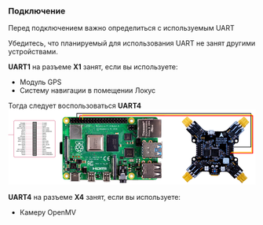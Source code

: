 ### Подключение

Перед подключением важно определиться с используемым UART

Убедитесь, что планируемый для использования UART не занят другими устройствами.

__UART1__ на разъеме __X1__ занят, если вы используете:
* Модуль GPS
* Систему навигации в помещении Локус

Тогда следует воспользоваться __UART4__
![Пример подключения UART4 к Raspberry Pi](/imgs/uart40.png)

__UART4__ на разъеме __X4__ занят, если вы используете:
* Камеру OpenMV


